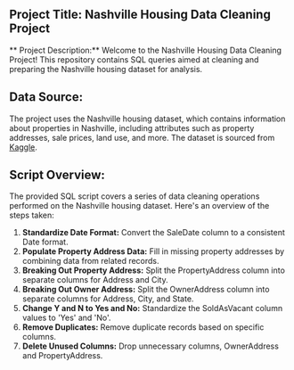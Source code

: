 ## Project Title: Nashville Housing Data Cleaning Project

** Project Description:**
Welcome to the Nashville Housing Data Cleaning Project! This repository contains SQL queries aimed at cleaning and preparing the Nashville housing dataset for analysis. 

## Data Source:
The project uses the Nashville housing dataset, which contains information about properties in Nashville, including attributes such as property addresses, sale prices, land use, and more. The dataset is sourced from [Kaggle](https://www.kaggle.com/datasets/tmthyjames/nashville-housing-data).

## Script Overview:
The provided SQL script covers a series of data cleaning operations performed on the Nashville housing dataset. Here's an overview of the steps taken:

1. **Standardize Date Format:** Convert the SaleDate column to a consistent Date format.
2. **Populate Property Address Data:** Fill in missing property addresses by combining data from related records.
3. **Breaking Out Property Address:** Split the PropertyAddress column into separate columns for Address and City.
4. **Breaking Out Owner Address:** Split the OwnerAddress column into separate columns for Address, City, and State.
5. **Change Y and N to Yes and No:** Standardize the SoldAsVacant column values to 'Yes' and 'No'.
6. **Remove Duplicates:** Remove duplicate records based on specific columns.
7. **Delete Unused Columns:** Drop unnecessary columns, OwnerAddress and PropertyAddress.

